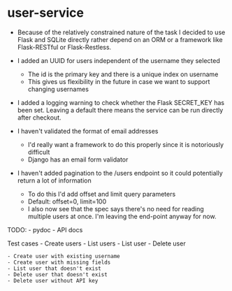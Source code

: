 user-service
============

- Because of the relatively constrained nature of the task I decided to use Flask and SQLite directly rather depend on an ORM or a framework like Flask-RESTful or Flask-Restless.

- I added an UUID for users independent of the username they selected
	- The id is the primary key and there is a unique index on username
	- This gives us flexibility in the future in case we want to support changing usernames

- I added a logging warning to check whether the Flask SECRET_KEY has been set. Leaving a default there means the service can be run directly after checkout. 

- I haven't validated the format of email addresses
	- I'd really want a framework to do this properly since it is notoriously difficult
	- Django has an email form validator

- I haven't added pagination to the /users endpoint so it could potentially return a lot of information
	- To do this I'd add offset and limit query parameters
	- Default: offset=0, limit=100
	- I also now see that the spec says there's no need for reading multiple users at once. I'm leaving the end-point anyway for now.

TODO:
	- pydoc
	- API docs

Test cases
	- Create users
	- List users
	- List user
	- Delete user

	- Create user with existing username
	- Create user with missing fields
	- List user that doesn't exist
	- Delete user that doesn't exist
	- Delete user without API key